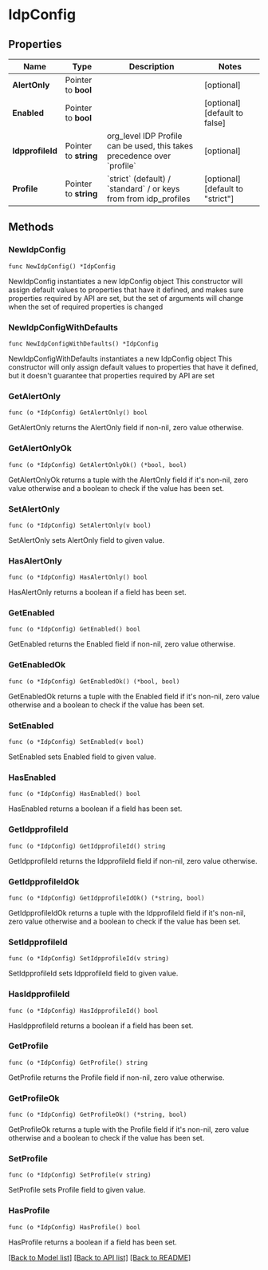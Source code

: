# IdpConfig

## Properties

Name | Type | Description | Notes
------------ | ------------- | ------------- | -------------
**AlertOnly** | Pointer to **bool** |  | [optional] 
**Enabled** | Pointer to **bool** |  | [optional] [default to false]
**IdpprofileId** | Pointer to **string** | org_level IDP Profile can be used, this takes precedence over &#x60;profile&#x60; | [optional] 
**Profile** | Pointer to **string** | &#x60;strict&#x60; (default) / &#x60;standard&#x60; / or keys from from idp_profiles | [optional] [default to "strict"]

## Methods

### NewIdpConfig

`func NewIdpConfig() *IdpConfig`

NewIdpConfig instantiates a new IdpConfig object
This constructor will assign default values to properties that have it defined,
and makes sure properties required by API are set, but the set of arguments
will change when the set of required properties is changed

### NewIdpConfigWithDefaults

`func NewIdpConfigWithDefaults() *IdpConfig`

NewIdpConfigWithDefaults instantiates a new IdpConfig object
This constructor will only assign default values to properties that have it defined,
but it doesn't guarantee that properties required by API are set

### GetAlertOnly

`func (o *IdpConfig) GetAlertOnly() bool`

GetAlertOnly returns the AlertOnly field if non-nil, zero value otherwise.

### GetAlertOnlyOk

`func (o *IdpConfig) GetAlertOnlyOk() (*bool, bool)`

GetAlertOnlyOk returns a tuple with the AlertOnly field if it's non-nil, zero value otherwise
and a boolean to check if the value has been set.

### SetAlertOnly

`func (o *IdpConfig) SetAlertOnly(v bool)`

SetAlertOnly sets AlertOnly field to given value.

### HasAlertOnly

`func (o *IdpConfig) HasAlertOnly() bool`

HasAlertOnly returns a boolean if a field has been set.

### GetEnabled

`func (o *IdpConfig) GetEnabled() bool`

GetEnabled returns the Enabled field if non-nil, zero value otherwise.

### GetEnabledOk

`func (o *IdpConfig) GetEnabledOk() (*bool, bool)`

GetEnabledOk returns a tuple with the Enabled field if it's non-nil, zero value otherwise
and a boolean to check if the value has been set.

### SetEnabled

`func (o *IdpConfig) SetEnabled(v bool)`

SetEnabled sets Enabled field to given value.

### HasEnabled

`func (o *IdpConfig) HasEnabled() bool`

HasEnabled returns a boolean if a field has been set.

### GetIdpprofileId

`func (o *IdpConfig) GetIdpprofileId() string`

GetIdpprofileId returns the IdpprofileId field if non-nil, zero value otherwise.

### GetIdpprofileIdOk

`func (o *IdpConfig) GetIdpprofileIdOk() (*string, bool)`

GetIdpprofileIdOk returns a tuple with the IdpprofileId field if it's non-nil, zero value otherwise
and a boolean to check if the value has been set.

### SetIdpprofileId

`func (o *IdpConfig) SetIdpprofileId(v string)`

SetIdpprofileId sets IdpprofileId field to given value.

### HasIdpprofileId

`func (o *IdpConfig) HasIdpprofileId() bool`

HasIdpprofileId returns a boolean if a field has been set.

### GetProfile

`func (o *IdpConfig) GetProfile() string`

GetProfile returns the Profile field if non-nil, zero value otherwise.

### GetProfileOk

`func (o *IdpConfig) GetProfileOk() (*string, bool)`

GetProfileOk returns a tuple with the Profile field if it's non-nil, zero value otherwise
and a boolean to check if the value has been set.

### SetProfile

`func (o *IdpConfig) SetProfile(v string)`

SetProfile sets Profile field to given value.

### HasProfile

`func (o *IdpConfig) HasProfile() bool`

HasProfile returns a boolean if a field has been set.


[[Back to Model list]](../README.md#documentation-for-models) [[Back to API list]](../README.md#documentation-for-api-endpoints) [[Back to README]](../README.md)


